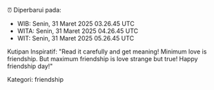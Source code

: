 ⏰ Diperbarui pada:
- WIB: Senin, 31 Maret 2025 03.26.45 UTC
- WITA: Senin, 31 Maret 2025 04.26.45 UTC
- WIT: Senin, 31 Maret 2025 05.26.45 UTC

Kutipan Inspiratif:
"Read it carefully and get meaning! Minimum love is friendship. But maximum friendship is love strange but true! Happy friendship day!"


Kategori: friendship

